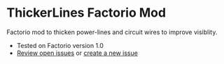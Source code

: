 # ThickerLines Factorio Mod

Factorio mod to thicken power-lines and circuit wires to improve visiblity.

- Tested on Factorio version 1.0
- [Review open issues](https://github.com/lachlanmcdonald/factorio-mod-thicker-lines/issues) or [create a new issue](https://github.com/lachlanmcdonald/factorio-mod-thicker-lines/issues/new)
